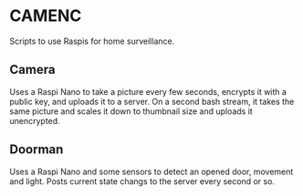 CAMENC
======

Scripts to use Raspis for home surveillance.


Camera
------

Uses a Raspi Nano to take a picture every few seconds, encrypts it with a
public key, and uploads it to a server. On a second bash stream, it takes
the same picture and scales it down to thumbnail size and uploads it
unencrypted.


Doorman
-------

Uses a Raspi Nano and some sensors to detect an opened door, movement and
light. Posts current state changs to the server every second or so.


